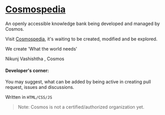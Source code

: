# [Cosmospedia](https://cosmopedia-in.web.app/)
An openly accessible knowledge bank being developed and managed by Cosmos.

Visit [Cosmospedia](https://cosmopedia-in.web.app/), it's waiting to be created, modified and be explored.

We create 'What the world needs' 

Nikunj Vashishtha , Cosmos

#### Developer's corner:

You may suggest, what can be added by being active in creating pull request, issues and discussions.

Written in `HTML/CSS/JS`

>Note: Cosmos is not a certified/authorized organization yet.